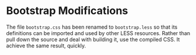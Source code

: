 # Bootstrap Modifications

The file `bootstrap.css` has been renamed to `bootstrap.less` so that its definitions can be imported and used by other LESS resources. Rather than pull down
 the source and deal with building it, use the compiled CSS. It achieve the same result, quickly.